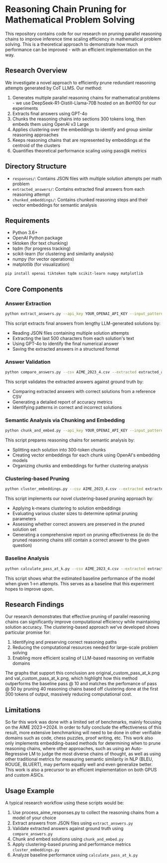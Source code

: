 # Reasoning Chain Pruning for Mathematical Problem Solving

This repository contains code for our research on pruning parallel reasoning chains to improve inference time scaling efficiency in mathematical problem solving. This is a theoretical approach to demonstrate how much performance can be improved - with an efficient implementation on the way.

## Research Overview

We investigate a novel approach to efficiently prune redundant reasoning attempts generated by CoT LLMS. Our method:

1. Generates multiple parallel reasoning chains for mathematical problems - we use DeepSeek-R1-Distill-Llama-70B hosted on an 8xH100 for our experiments
3. Extracts final answers using GPT-4o
4. Chunks the reasoning chains into sections 300 tokens long, then embeds them using OpenAI v3 Large
5. Applies clustering over the embeddings to identify and group similar reasoning approaches
6. Keeps reasoning chains that are represented by embeddings at the centroid of the clusters
7. Quantifies theoretical performance scaling using pass@k metrics

## Directory Structure

- `responses/`: Contains JSON files with multiple solution attempts per math problem
- `extracted_answers/`: Contains extracted final answers from each reasoning attempt
- `chunked_embeddings/`: Contains chunked reasoning steps and their vector embeddings for semantic analysis

## Requirements

- Python 3.6+
- OpenAI Python package
- tiktoken (for text chunking)
- tqdm (for progress tracking)
- scikit-learn (for clustering and similarity analysis)
- numpy (for vector operations)
- matplotlib (for visualization)

```bash
pip install openai tiktoken tqdm scikit-learn numpy matplotlib
```

## Core Components

### Answer Extraction

```bash
python extract_answers.py --api_key YOUR_OPENAI_API_KEY --input_pattern "responses/*.json" --chars 500
```

This script extracts final answers from lengthy LLM-generated solutions by:
- Reading JSON files containing multiple solution attempts
- Extracting the last 500 characters from each solution's text
- Using GPT-4o to identify the final numerical answer
- Saving the extracted answers in a structured format

### Answer Validation

```bash
python compare_answers.py --csv AIME_2023_4.csv --extracted extracted_answers --output comparison_report.md
```

This script validates the extracted answers against ground truth by:
- Comparing extracted answers with correct solutions from a reference CSV
- Generating a detailed report of accuracy metrics
- Identifying patterns in correct and incorrect solutions

### Semantic Analysis via Chunking and Embedding

```bash
python chunk_and_embed.py --api_key YOUR_OPENAI_API_KEY --input_pattern "responses/*.json" --output_dir chunked_embeddings --chunk_size 300
```

This script prepares reasoning chains for semantic analysis by:
- Splitting each solution into 300-token chunks
- Creating vector embeddings for each chunk using OpenAI's embedding models
- Organizing chunks and embeddings for further clustering analysis

### Clustering-based Pruning

```bash
python cluster_embeddings.py --csv AIME_2023_4.csv --extracted extracted_answers --embeddings chunked_embeddings --cluster_sizes "10,15,20,25,30,35,40,45" --midway_only
```

This script implements our novel clustering-based pruning approach by:
- Applying k-means clustering to solution embeddings
- Evaluating various cluster sizes to determine optimal pruning parameters
- Assessing whether correct answers are preserved in the pruned solution set
- Generating a comprehensive report on pruning effectiveness (ie do the pruned reasoning chains still contain a correct answer to the given question)

### Baseline Analysis

```bash
python calculate_pass_at_k.py --csv AIME_2023_4.csv --extracted extracted_answers --n 50  --output pass_at_k.png
```

This script shows what the estimated baseline performance of the model when given 1->n attempts. This serves as a baseline that this experiment hopes to improve upon.


## Research Findings

Our research demonstrates that effective pruning of parallel reasoning chains can significantly improve computational efficiency while maintaining solution accuracy. The clustering-based approach we've developed shows particular promise for:

1. Identifying and preserving correct reasoning paths
2. Reducing the computational resources needed for large-scale problem solving
3. Enabling more efficient scaling of LLM-based reasoning on verifiable domains

The graphs that support this conclusion are original_custom_pass_at_k.png and val_custom_pass_at_k.png, which highlight how this method outperforms the baseline pass @ 10 and matches the perfomance of pass @ 50 by pruning 40 reasoning chains based off clustering done at the first 300 tokens of output, massively reducing computational cost. 

## Limitations
So far this work was done with a limited set of benchmarks, mainly focusing on the AIME 2023->2024. In order to fully conclude the effectiveness of this result, more extensive benchmarking will need to be done in other verifiable domains such as code, chess puzzles, proof writing, etc. This work also only implements embedding-based methods for determining when to prune reasoning chains, where other approaches, such as using an Auto-Regressive LM to judge the most diverse chains of thought, as well as using other traditional metrics for measuring semantic similarity in NLP (BLEU, ROUGE, BLUERT), may perform equally well and even generalize better. This work is also a precursor to an efficient implementation on both GPUS and custom ASICs.

## Usage Example

A typical research workflow using these scripts would be:

1. Use process_aime_responses.py to collect the reasoning chains from a model of your choice
2. Extract answers from JSON files using `extract_answers.py`
3. Validate extracted answers against ground truth using `compare_answers.py`
4. Chunk and embed solutions using `chunk_and_embed.py`
5. Apply clustering-based pruning and performance metrics `cluster_embeddings.py`
6. Analyze baseline performance using `calculate_pass_at_k.py`
